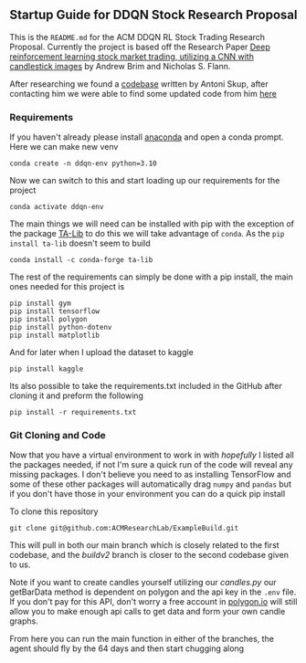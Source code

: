 
## Startup Guide for DDQN Stock Research Proposal

This is the `README.md` for the ACM DDQN RL Stock Trading Research Proposal. Currently the project is based off the Research Paper [Deep reinforcement learning stock market trading, utilizing a CNN with candlestick images](https://journals.plos.org/plosone/article?id=10.1371/journal.pone.0263181) by Andrew Brim and Nicholas S. Flann.

After researching we found a [codebase](https://github.com/AntoniSkup/Winegold-Technologies/tree/main) written by Antoni Skup, after contacting him we were able to find some updated code from him [here](https://github.com/AntoniSkup/Winegold-Technologies-v3)

### Requirements

If you haven't already please install [anaconda](https://www.anaconda.com/download) and open a conda prompt. Here we can make new venv 

```
conda create -n ddqn-env python=3.10
```

Now we can switch to this and start loading up our requirements for the project

```
conda activate ddqn-env
```

The main things we will need can be installed with pip with the exception of the package [TA-Lib](https://ta-lib.org) to do this we will take advantage of `conda`. As the `pip install ta-lib` doesn't seem to build

```
conda install -c conda-forge ta-lib
```

The rest of the requirements can simply be done with a pip install, the main ones needed for this project is 

```
pip install gym
pip install tensorflow
pip install polygon
pip install python-dotenv
pip install matplotlib
```

And for later when I upload the dataset to kaggle

```
pip install kaggle
```

Its also possible to take the requirements.txt included in the GitHub after cloning it and preform the following 

```
pip install -r requirements.txt
```
### Git Cloning and Code

Now that you have a virtual environment to work in with *hopefully* I listed all the packages needed, if not I'm sure a quick run of the code will reveal any missing packages. I don't believe you need to as installing TensorFlow and some of these other packages will automatically drag `numpy` and `pandas` but if you don't have those in your environment you can do a quick pip install

To clone this repository 

```
git clone git@github.com:ACMResearchLab/ExampleBuild.git
```

This will pull in both our main branch which is closely related to the first codebase, and the *buildv2* branch is closer to the second codebase given to us.

Note if you want to create candles yourself utilizing our *candles.py* our getBarData method is dependent on polygon and the api key in the `.env` file. If you don't pay for this API, don't worry a free account in [polygon.io](https://polygon.io) will still allow you to make enough api calls to get data and form your own candle graphs. 

From here you can run the main function in either of the branches, the agent should fly by the 64 days and then start chugging along
